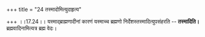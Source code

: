 +++
title = "24 तस्मादोमित्युदाहृत्य"

+++
।।17.24।। यस्माद्ब्राह्मणादीनां कारणं यस्माच्च ब्रह्मणो
निर्देशस्तस्मादित्युपसंहरति -- **तस्मादिति।** ब्रह्मवादिनामित्यत्र
ब्रह्म वेदः।
